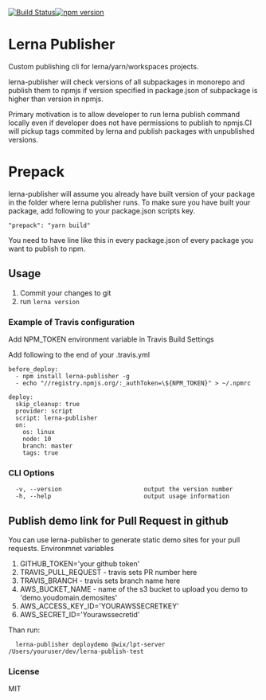 [![Build Status](https://travis-ci.com/wixplosives/lerna-publisher.svg?branch=master)](https://travis-ci.com/wixplosives/lerna-publisher)[![npm version](https://badge.fury.io/js/lerna-publisher.svg)](https://badge.fury.io/js/lerna-publisher)

# Lerna Publisher

Custom publishing cli for lerna/yarn/workspaces projects.

lerna-publisher will check versions of all subpackages in monorepo and publish them to npmjs if version specified in package.json of subpackage is higher than version in npmjs.

Primary motivation is to allow developer to run lerna publish command locally even if developer does not have permissions to publish to npmjs.CI will pickup tags commited by lerna and publish packages with unpublished versions.

# Prepack

lerna-publisher will assume you already have built version of your package in the folder where lerna publisher runs.
To make sure you have built your package, add following to your package.json scripts key.

`"prepack": "yarn build"`

You need to have line like this in every package.json of every package you want to publish to npm.

## Usage

1. Commit your changes to git
1. run `lerna version`

### Example of Travis configuration

Add NPM_TOKEN environment variable in Travis Build Settings

Add following to the end of your .travis.yml

```
before_deploy:
  - npm install lerna-publisher -g
  - echo "//registry.npmjs.org/:_authToken=\${NPM_TOKEN}" > ~/.npmrc

deploy:
  skip_cleanup: true
  provider: script
  script: lerna-publisher
  on:
    os: linux
    node: 10
    branch: master
    tags: true
```

### CLI Options

```
  -v, --version                       output the version number
  -h, --help                          output usage information
```

## Publish demo link for Pull Request in github

You can use lerna-publisher to generate static demo sites for your pull requests.
Environmnet variables

1. GITHUB_TOKEN='your github token'
1. TRAVIS_PULL_REQUEST - travis sets PR number here
1. TRAVIS_BRANCH - travis sets branch name here
1. AWS_BUCKET_NAME - name of the s3 bucket to upload you demo to 'demo.youdomain.demosites'
1. AWS_ACCESS_KEY_ID='YOURAWSSECRETKEY'
1. AWS_SECRET_ID='Yourawssecretid'

Than run:

```
  lerna-publisher deploydemo @wix/lpt-server /Users/youruser/dev/lerna-publish-test
```

### License

MIT

